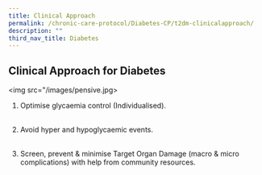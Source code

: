 ```yaml
---
title: Clinical Approach
permalink: /chronic-care-protocol/Diabetes-CP/t2dm-clinicalapproach/
description: ""
third_nav_title: Diabetes
---
```

## Clinical Approach for Diabetes

<img src="/images/pensive.jpg>  </img>

1.  Optimise glycaemia control (Individualised). 
<br><br>

2.  Avoid hyper and hypoglycaemic events.
<br><br>

3. Screen, prevent & minimise Target Organ Damage (macro & micro complications) with help from community resources.